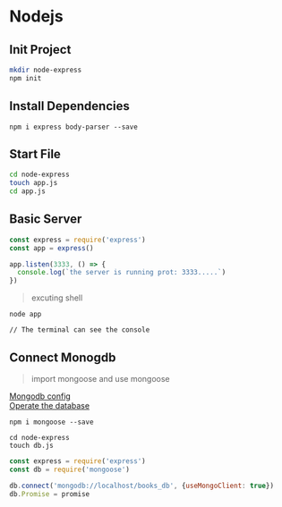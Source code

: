 # Nodejs

## Init Project

```bash
mkdir node-express
npm init
```

## Install Dependencies
```
npm i express body-parser --save
```


## Start File

```bash
cd node-express
touch app.js
cd app.js
```

## Basic Server
```js
const express = require('express')
const app = express()

app.listen(3333, () => {
  console.log(`the server is running prot: 3333.....`)
})
```

> excuting shell
```shell
node app

// The terminal can see the console
```

## Connect Monogdb

> import mongoose and use mongoose

[Mongodb config](https://docs.mongodb.com/v3.4/installation/) <br>
[Operate the database](https://docs.mongodb.com/v3.4/reference/configuration-options/)

```shell
npm i mongoose --save

cd node-express
touch db.js
```

```js
const express = require('express')
const db = require('mongoose')

db.connect('mongodb://localhost/books_db', {useMongoClient: true})
db.Promise = promise
```